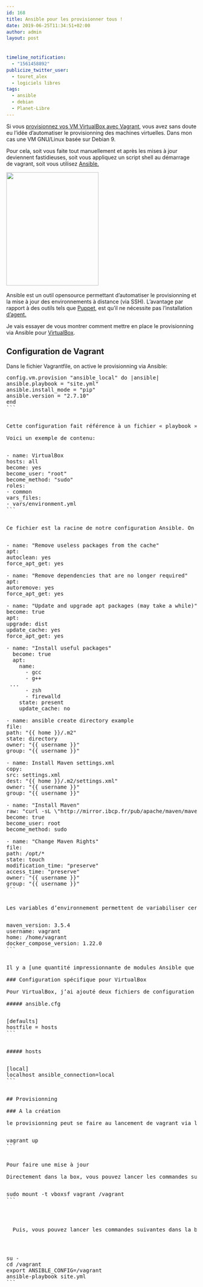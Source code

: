 ```yaml
---
id: 168
title: Ansible pour les provisionner tous !
date: 2019-06-25T11:34:51+02:00
author: admin
layout: post


timeline_notification:
  - "1561458892"
publicize_twitter_user:
  - touret_alex
  - logiciels libres
tags:
  - ansible
  - debian
  - Planet-Libre
---
```

Si vous [provisionnez vos VM VirtualBox avec Vagrant](http://blog.touret.info/2018/03/15/installation-de-vagrant/), vous avez sans doute eu l&rsquo;idée d&rsquo;automatiser le provisionning des machines virtuelles. Dans mon cas une VM GNU/Linux basée sur Debian 9.

Pour cela, soit vous faite tout manuellement et après les mises à jour deviennent fastidieuses, soit vous appliquez un script shell au démarrage de vagrant, soit vous utilisez [Ansible.](https://www.ansible.com/)

<img loading="lazy" class="size-medium wp-image-180 aligncenter" src="/assets/img/posts/2019/06/ansible_logo.svg_.png?w=244" alt="" width="244" height="300" srcset="/assets/img/posts/2019/06/ansible_logo.svg_.png 832w, /assets/img/posts/2019/06/ansible_logo.svg_-244x300.png 244w, /assets/img/posts/2019/06/ansible_logo.svg_-768x945.png 768w" sizes="(max-width: 244px) 100vw, 244px" /> 

Ansible est un outil opensource permettant d&rsquo;automatiser le provisionning et la mise à jour des environnements à distance (via SSH). L&rsquo;avantage par rapport à des outils tels que [Puppet](https://puppet.com), est qu&rsquo;il ne nécessite pas l&rsquo;installation [d&rsquo;agent.](https://puppet.com/docs/puppet/6.0/man/agent.html) 

Je vais essayer de vous montrer comment mettre en place le provisionning via Ansible pour [VirtualBox](https://www.virtualbox.org/).

## Configuration de Vagrant

Dans le fichier Vagrantfile, on active le provisionning via Ansible:

<pre>config.vm.provision "ansible_local" do |ansible|<br />ansible.playbook = "site.yml"<br />ansible.install_mode = "pip"<br />ansible.version = "2.7.10"<br />end
```


Cette configuration fait référence à un fichier « playbook » site.yml. C&rsquo;est la configuration qui sera appliqué lors du provisionning . Que ça soit à la création ou pour les mises à jour.

Voici un exemple de contenu:

<pre>- name: VirtualBox<br />hosts: all<br />become: yes<br />become_user: "root"<br />become_method: "sudo"<br />roles:<br />- common<br />vars_files:<br />- vars/environment.yml
```


Ce fichier est la racine de notre configuration Ansible. On y référence les rôles appliqués et les fichiers d&rsquo; environnement. Voici un exemple de rôle:

<pre>- name: "Remove useless packages from the cache"<br />apt:<br />autoclean: yes<br />force_apt_get: yes<br /><br />- name: "Remove dependencies that are no longer required"<br />apt:<br />autoremove: yes<br />force_apt_get: yes<br /><br />- name: "Update and upgrade apt packages (may take a while)"<br />become: true<br />apt:<br />upgrade: dist<br />update_cache: yes<br />force_apt_get: yes<br /><br />- name: "Install useful packages"<br />  become: true<br />  apt: <br />    name:<br />      - gcc<br />      - g++<br /> ...<br />      - zsh<br />      - firewalld<br />    state: present<br />    update_cache: no <br /><br />- name: ansible create directory example<br />file:<br />path: "{{ home }}/.m2"<br />state: directory<br />owner: "{{ username }}"<br />group: "{{ username }}"<br /><br />- name: Install Maven settings.xml<br />copy: <br />src: settings.xml<br />dest: "{{ home }}/.m2/settings.xml"<br />owner: "{{ username }}"<br />group: "{{ username }}"<br /><br />- name: "Install Maven"<br />raw: "curl -sL \"http://mirror.ibcp.fr/pub/apache/maven/maven-3/{{ maven_version }}/binaries/apache-maven-{{ maven_version }}-bin.tar.gz\" -o /opt/apache-maven.tar.gz && tar -zxf /opt/apache-maven.tar.gz -C /opt"<br />become: true<br />become_user: root<br />become_method: sudo<br /><br />- name: "Change Maven Rights"<br />file:<br />path: /opt/*<br />state: touch<br />modification_time: "preserve"<br />access_time: "preserve"<br />owner: "{{ username }}"<br />group: "{{ username }}"
```


Les variables d&rsquo;environnement permettent de variabiliser certains champs de vos rôles. On peut trouver par exemple les versions de certains outils déployés

<pre>maven_version: 3.5.4<br />username: vagrant<br />home: /home/vagrant<br />docker_compose_version: 1.22.0
```


Il y a [une quantité impressionnante de modules Ansible que l&rsquo;on peut utiliser](https://docs.ansible.com/ansible/latest/modules/modules_by_category.html). Que ça soit pour lancer des commandes shell ou lancer des services. Contrairement à la création d&rsquo;un script shell qui pourrait faire les mêmes actions à la création, on peut facilement gérer la mise à jour de la VM car Ansible détecte les modifications lors de son exécution.

### Configuration spécifique pour VirtualBox

Pour VirtualBox, j&rsquo;ai ajouté deux fichiers de configuration supplémentaires à la racine:

##### ansible.cfg

<pre>[defaults]<br />hostfile = hosts
```


##### hosts

<pre>[local]<br />localhost ansible_connection=local
```


## Provisionning

### A la création

le provisionning peut se faire au lancement de vagrant via la commande:

<pre>vagrant up
```


Pour faire une mise à jour

Directement dans la box, vous pouvez lancer les commandes suivantes :

<pre>sudo mount -t vboxsf vagrant /vagrant
```


<p dir="auto">
  Puis, vous pouvez lancer les commandes suivantes dans la box:
</p>

<pre>su -<br />cd /vagrant<br />export ANSIBLE_CONFIG=/vagrant<br />ansible-playbook site.yml
```


 